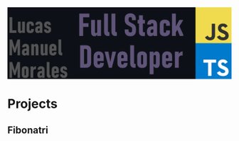 <img align="center" src="https://raw.githubusercontent.com/molucax/molucax/master/header.png" alt="header" width="auto" />
<div>
  <h1>Projects</h1>
    <div>
      <h2>Fibonatri</h2>
    </div>
</div>
